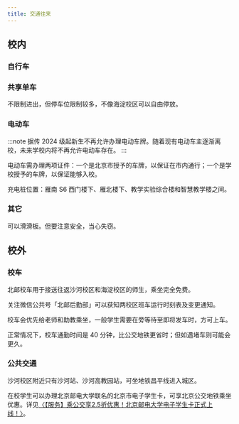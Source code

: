 ```yaml
---
title: 交通往来
---
```


## 校内

### 自行车

### 共享单车

不限制进出，但停车位限制较多，不像海淀校区可以自由停放。

### 电动车

:::note
据传 2024 级起新生不再允许办理电动车牌。随着现有电动车主逐渐离校，未来学校内将不再允许电动车存在。
:::

电动车需办理两项证件：一个是北京市授予的车牌，以保证在市内通行；一个是学校授予的车牌，以保证能够入校。

充电桩位置：雁南 S6 西门楼下、雁北楼下、教学实验综合楼和智慧教学楼之间。

### 其它

可以滑滑板。但要注意安全，当心失窃。

## 校外

### 校车

北邮校车用于接送往返沙河校区和海淀校区的师生，乘坐完全免费。

关注微信公共号「北邮后勤部」可以获知两校区班车运行时刻表及变更通知。

校车会优先给老师和助教乘坐，一般学生需要在旁等待至即将发车时，方可上车。

正常情况下，校车通勤时间是 40 分钟，比公交地铁更省时；但如遇堵车则可能会更久。

### 公共交通

沙河校区附近只有沙河站、沙河高教园站，可坐地铁昌平线进入城区。

在校学生可以办理北京邮电大学联名的北京市电子学生卡，可享北京公交地铁乘坐优惠。详见[〈【服务】乘公交享2.5折优惠！北京邮电大学电子学生卡正式上线！〉](https://mp.weixin.qq.com/s?__biz=MzA4Njk2MDEyNg==&mid=2652996207&idx=2&sn=3f97413d0653b4db89e2995578b2ee56)。
